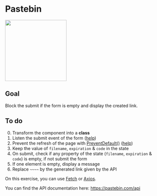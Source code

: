# Pastebin

<img src="https://media.giphy.com/media/3oKGzvg3gGxSS3O38A/giphy.gif" height="200" />

## Goal

Block the submit if the form is empty and display the created link.

## To do

0. Transform the component into a **class**
1. Listen the submit event of the form ([help](https://reactjs.org/docs/forms.html))
2. Prevent the refresh of the page with [PreventDefault()](https://developer.mozilla.org/en-US/docs/Web/API/Event/preventDefault) ([help](https://reactjs.org/docs/handling-events.html))
3. Keep the value of `filename`, `expiration` & `code` in the state
4. On submit, check if any property of the state (`filename`, `expiration` & `code`) is empty, if not submit the form
5. If one element is empty, display a message
6. Replace `~~~~` by the generated link given by the API



On this exercise, you can use [Fetch](https://developer.mozilla.org/en-US/docs/Web/API/Fetch_API) or [Axios](https://github.com/axios/axios).

You can find the API documentation here: https://pastebin.com/api

